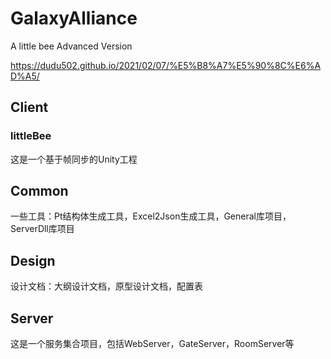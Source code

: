 # GalaxyAlliance
A little bee Advanced Version

https://dudu502.github.io/2021/02/07/%E5%B8%A7%E5%90%8C%E6%AD%A5/

## Client
### littleBee
这是一个基于帧同步的Unity工程

## Common
一些工具：Pt结构体生成工具，Excel2Json生成工具，General库项目，ServerDll库项目
## Design
设计文档：大纲设计文档，原型设计文档，配置表
## Server
这是一个服务集合项目，包括WebServer，GateServer，RoomServer等